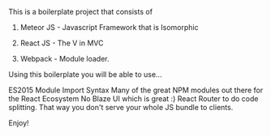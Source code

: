 This is a boilerplate project that consists of

1. Meteor JS - Javascript Framework that is Isomorphic

2. React JS - The V in MVC

3. Webpack - Module loader.

Using this boilerplate you will be able to use...

ES2015 Module Import Syntax
Many of the great NPM modules out there for the React Ecosystem
No Blaze UI which is great :)
React Router to do code splitting. That way you don't serve your whole JS bundle to clients.

Enjoy!
